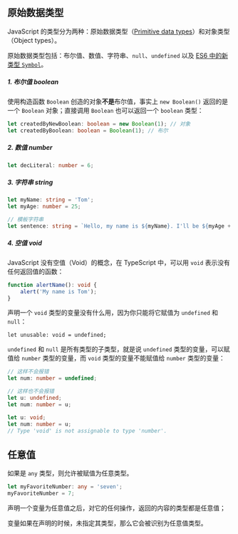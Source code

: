 ## 原始数据类型

JavaScript 的类型分为两种：原始数据类型（[Primitive data types](https://developer.mozilla.org/en-US/docs/Glossary/Primitive)）和对象类型（Object types）。

原始数据类型包括：布尔值、数值、字符串、`null`、`undefined` 以及 [ES6 中的新类型 `Symbol`](http://es6.ruanyifeng.com/#docs/symbol)。

##### 1. 布尔值 boolean

使用构造函数 `Boolean` 创造的对象**不是**布尔值，事实上 `new Boolean()` 返回的是一个 `Boolean` 对象；直接调用 `Boolean` 也可以返回一个 `boolean` 类型：

```typescript
let createdByNewBoolean: boolean = new Boolean(1); // 对象
let createdByBoolean: boolean = Boolean(1); // 布尔
```

##### 2. 数值 number

```typescript
let decLiteral: number = 6;
```

##### 3. 字符串 string

```typescript
let myName: string = 'Tom';
let myAge: number = 25;

// 模板字符串
let sentence: string = `Hello, my name is ${myName}. I'll be ${myAge + 1} years old next month.`;
```

##### 4. 空值 void

JavaScript 没有空值（Void）的概念，在 TypeScript 中，可以用 `void` 表示没有任何返回值的函数：

```typescript
function alertName(): void {
    alert('My name is Tom');
}
```

声明一个 `void` 类型的变量没有什么用，因为你只能将它赋值为 `undefined` 和 `null`：

```
let unusable: void = undefined;
```

`undefined` 和 `null` 是所有类型的子类型，就是说 `undefined` 类型的变量，可以赋值给 `number` 类型的变量，而 `void` 类型的变量不能赋值给 `number` 类型的变量：

```typescript
// 这样不会报错
let num: number = undefined;
```

```typescript
// 这样也不会报错
let u: undefined;
let num: number = u; 
```

```typescript
let u: void;
let num: number = u;
// Type 'void' is not assignable to type 'number'.
```



## 任意值

如果是 `any` 类型，则允许被赋值为任意类型。

```typescript
let myFavoriteNumber: any = 'seven';
myFavoriteNumber = 7;
```

声明一个变量为任意值之后，对它的任何操作，返回的内容的类型都是任意值；

变量如果在声明的时候，未指定其类型，那么它会被识别为任意值类型。
